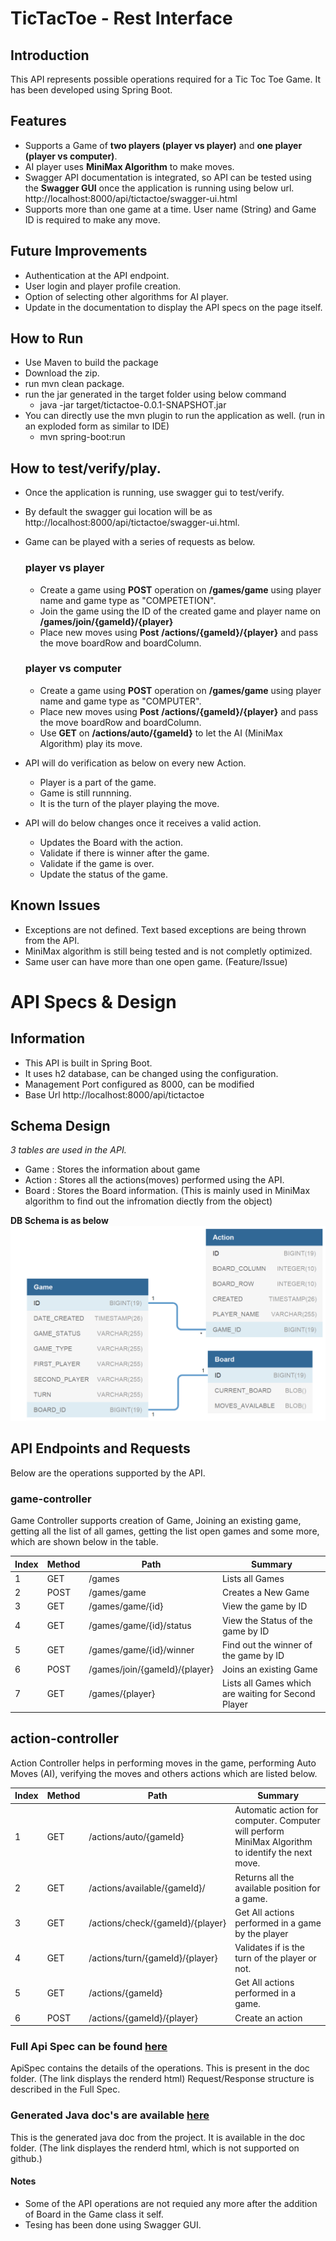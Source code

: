 # TicTacToe - Rest Interface 
## Introduction

This API represents possible operations required for a Tic Toc Toe Game. It has been developed using Spring Boot.

## Features

* Supports a Game of **two players (player vs player)** and **one player (player vs computer)**.
* AI player uses **MiniMax Algorithm** to make moves.
* Swagger API documentation is integrated, so API can be tested using the **Swagger GUI** once the application is running using below url.
    http://localhost:8000/api/tictactoe/swagger-ui.html
* Supports more than one game at a time. User name (String) and Game ID is required to make any move.


## Future Improvements

* Authentication at the API endpoint.
* User login and player profile creation.
* Option of selecting other algorithms for AI player.
* Update in the documentation to display the API specs on the page itself.

## How to Run

* Use Maven to build the package 
* Download the zip.
* run mvn clean package.
* run the jar generated in the target folder using below command
    * java -jar target/tictactoe-0.0.1-SNAPSHOT.jar
* You can directly use the mvn plugin to run the application as well. (run in an exploded form as similar to IDE)
    * mvn spring-boot:run

## How to test/verify/play.

* Once the application is running, use swagger gui to test/verify.
* By default the swagger gui location will be as http://localhost:8000/api/tictactoe/swagger-ui.html.
* Game can be played with a series of requests as below. 

    ### player vs player
    * Create a game using **POST** operation on **/games/game** using player name and game type as "COMPETETION".
    * Join the game using the ID of the created game and player name on **/games/join/{gameId}/{player}**
    * Place new moves using **Post** **/actions/{gameId}/{player}** and pass the move boardRow and boardColumn.
    
    ### player vs computer
    * Create a game using **POST** operation on **/games/game** using player name and game type as "COMPUTER".
    * Place new moves using **Post** **/actions/{gameId}/{player}** and pass the move boardRow and boardColumn.
    * Use **GET**  on **/actions/auto/{gameId}** to let the AI (MiniMax Algorithm)  play its move.    

* API will do verification as below on every new Action.
    * Player is a part of the game.
    * Game is still runnning.
    * It is the turn of the player playing the move.
* API will do below changes once it receives a valid action.
    * Updates the Board with the action.
    * Validate if there is winner after the game.
    * Validate if the game is over.
    * Update the status of the game. 
     
        
## Known Issues

* Exceptions are not defined. Text based exceptions are being thrown from the API.
* MiniMax algorithm is still being tested and is not completly optimized. 
* Same user can have more than one open game. (Feature/Issue) 


# API Specs & Design
## Information
* This API is built in Spring Boot.
* It uses h2 database, can be changed using the configuration.
* Management Port configured as 8000, can be modified
* Base Url http://localhost:8000/api/tictactoe 

## Schema Design

_3 tables are used in the API._
- Game : Stores the information about game
- Action : Stores all the actions(moves) performed using the API.
- Board : Stores the Board information. (This is mainly used in MiniMax algorithm to find out the infromation diectly from the object)

**DB Schema is as below**
![Image of Yaktocat](https://github.com/tripsankur/TicTacToe/blob/master/doc/DB_Schema.jpeg)

## API Endpoints and Requests

Below are the operations supported by the API.

### game-controller
Game Controller supports creation of Game, Joining an existing game, getting all the list of all games, getting the list open games and some more, which are shown below in the table.

Index | Method | Path | Summary
----- | ------ | ---- | --------
1 | GET | /games | Lists all Games
2 | POST | /games/game | Creates a New Game 
3 | GET | /games/game/{id} | View the game by ID
4 | GET | /games/game/{id}/status | View the Status of the game by ID
5 | GET | /games/game/{id}/winner | Find out the winner of the game by ID
6 | POST | /games/join/{gameId}/{player} | Joins an existing Game
7 | GET | /games/{player} | Lists all Games which are waiting for Second Player

## action-controller
Action Controller helps in performing moves in the game, performing Auto Moves (AI), verifying the moves and others actions which are listed below.

Index | Method | Path | Summary
----- | ------ | ---- | -------
1 | GET | /actions/auto/{gameId} | Automatic action for computer. Computer will perform MiniMax Algorithm to identify the next move.
2 | GET | /actions/available/{gameId}/ | Returns all the available position for a game.
3 | GET | /actions/check/{gameId}/{player} | Get All actions performed in a game by the player
4 | GET | /actions/turn/{gameId}/{player} | Validates if is the turn of the player or not.
5 | GET | /actions/{gameId} | Get All actions performed in a game.
6 | POST | /actions/{gameId}/{player} | Create an action


### Full Api Spec can be found [here](https://tripsankur.github.io/TicTacToe/ApiSpec.html)

ApiSpec contains the details of the operations. This is present in the doc folder. (The link displays the renderd html)
Request/Response structure is described in the Full Spec.

### Generated Java doc's are available [here](https://tripsankur.github.io/TicTacToe/index.html)

This is the generated java doc from the project. It is available in the doc folder. (The link displayes the renderd html, which is not supported on github.)
    

#### Notes
* Some of the API operations are not requied any more after the addition of Board in the Game class it self.
* Tesing has been done using Swagger GUI.

